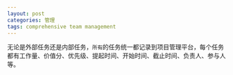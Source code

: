 ```yaml
---
layout: post
categories: 管理
tags: comprehensive team management
---
```




无论是外部任务还是内部任务，`所有`的任务统一都记录到项目管理平台，每个任务都有工作量、价值分、优先级、提起时间、开始时间、截止时间、负责人、参与人等。